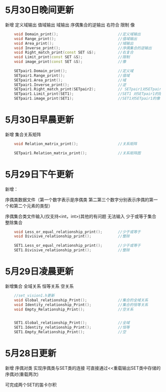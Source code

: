 # 5月30日晚间更新
新增 定义域输出 值域输出 域输出 序偶集合的逆输出 右符合 限制 像
```.cpp
    void Domain_print();                           //定义域输出
    void Range_print();                            //值域输出
    void Area_print();                             //域输出
    void Inverse_print();                          //序偶集合的逆输出
    void Right_match_print(const SET &S);          //右复合
    void Limit_print(const SET &S);                //限制
    void image_print(const SET &S);                //像
    
    SETpair1.Domain_print();                       //定义域
    SETpair1.Range_print();                        //值域
    SETpair1.Area_print();                         //域
    SETpair1.Inverse_print();                      //逆
    SETpair1.Right_match_print(SETpair2);          // SETpair1对SETpair2的右复合
    SETpair1.Limit_print(SET1);                    //SET1 对SETpair1的限制
    SETpair1.image_print(SET1);                    //SET1对SETpair1的像
```

# 5月30日早晨更新 
新增 集合关系矩阵
```.cpp
    void Relation_matrix_print();                  //关系矩阵
    
    SETpair1.Relation_matrix_print();              //关系矩阵图
```
# 5月29日下午更新
新增：

序偶类数据文件（第一个数字表示是序偶类 第二第三个数字分别表示序偶的第一个和第二个元素的类型）

序偶集合类文件输入(仅支持<int，int>)其他的有问题 无法输入
少于或等于集合
整除集合
```.cpp
    void Less_or_equal_relationship_print();       //少于或等于
    void Divisive_relationship_print();            //整除
    
    SET1.Less_or_equal_relationship_print();       //少于或等于   
    SET1.Divisive_relationship_print();            //整除
```

# 5月29日凌晨更新
新增集合 全域关系 恒等关系 空关系
```.cpp
    //set_vision1.h更新
    void Global_relationship_Print();              //集合的全域关系
    void Identity_relationship_Print();            //集合的恒等关系
    void Empty_Relationship_Print();               //空关系
    

    SET1.Global_relationship_Print();              //全域
    SET1.Identity_relationship_Print();            //恒等
    SET1.Empty_Relationship_Print();               //空
```
# 5月28日更新

新增 序偶对类 实现序偶类与SET类的连接 可直接通过<<重载输出SET类中存储的序偶对(重载两次)

可完成两个SET的笛卡尔积
